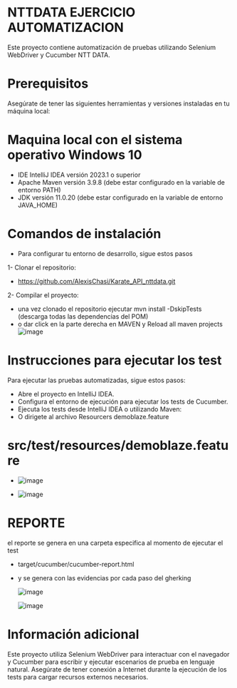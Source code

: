 # NTTDATA EJERCICIO AUTOMATIZACION
Este proyecto contiene automatización de pruebas utilizando Selenium WebDriver y Cucumber  NTT DATA.

# Prerequisitos
Asegúrate de tener las siguientes herramientas y versiones instaladas en tu máquina local:

# Maquina local con el sistema operativo Windows 10
* IDE IntelliJ IDEA versión 2023.1 o superior
* Apache Maven versión 3.9.8 (debe estar configurado en la variable de entorno PATH)
* JDK versión 11.0.20 (debe estar configurado en la variable de entorno JAVA_HOME)
  
# Comandos de instalación
* Para configurar tu entorno de desarrollo, sigue estos pasos
  
1- Clonar el repositorio:
  
- https://github.com/AlexisChasi/Karate_API_nttdata.git

2- Compilar el proyecto:
- una vez clonado el repositorio ejecutar  mvn install -DskipTests (descarga todas las dependencias del POM)
- o dar click en la parte derecha  en MAVEN y Reload all maven projects
![image](https://github.com/user-attachments/assets/6d459276-bf99-4379-bda7-c8a384c8de75)


# Instrucciones para ejecutar los test
Para ejecutar las pruebas automatizadas, sigue estos pasos:

- Abre el proyecto en IntelliJ IDEA.
- Configura el entorno de ejecución para ejecutar los tests de Cucumber.
- Ejecuta los tests desde IntelliJ IDEA o utilizando Maven:
- O dirigete al archivo Resourcers demoblaze.feature
# src/test/resources/demoblaze.feature
 
- ![image](https://github.com/user-attachments/assets/13d55719-4c7d-4bc9-a638-9422e03c81e0)
  
- ![image](https://github.com/user-attachments/assets/3689361d-dbec-4d19-a9ed-ae73caa6c14f)



# REPORTE

el reporte se genera en una carpeta especifica al momento de ejecutar el test

- target/cucumber/cucumber-report.html
- y se genera con las evidencias por cada paso del gherking
  
  ![image](https://github.com/user-attachments/assets/ac69c100-79db-4f0f-8316-dd83239cddd4)
  
  ![image](https://github.com/user-attachments/assets/5b095503-36a3-4cd4-b40e-6fa8564f8c56)


  
# Información adicional

Este proyecto utiliza Selenium WebDriver para interactuar con el navegador y Cucumber para escribir y ejecutar escenarios de prueba en lenguaje natural. Asegúrate de tener conexión a Internet durante la ejecución de los tests para cargar recursos externos necesarios.

